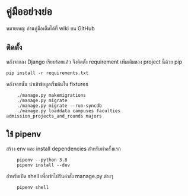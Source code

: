 # คู่มืออย่างย่อ

หมายเหตุ: อ่านคู่มือเต็มได้ที่ wiki บน GitHub

## ติดตั้ง

หลังจากลง Django เรียบร้อยแล้ว จึงติดตั้ง requirement เพิ่มเติมของ project นี้ด้วย pip

    pip install -r requirements.txt

หลังจากนั้น นำเข้าข้อมูลเริ่มต้นใน fixtures

```
    ./manage.py makemigrations
    ./manage.py migrate
    ./manage.py migrate --run-syncdb
    ./manage.py loaddata campuses faculties admission_projects_and_rounds majors
```
## ใช้ pipenv
สร้าง env และ install dependencies สำหรับทำครั้งแรก
```
    pipenv --python 3.8
    pipenv install --dev
```
สำหรับเปิด shell เพื่อเข้าไปรันคำสั่ง manage.py ต่างๆ
```
    pipenv shell
```